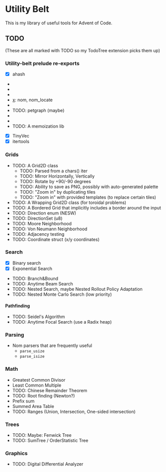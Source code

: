 # Utility Belt

This is my library of useful tools for Advent of Code.

## TODO

(These are all marked with TODO so my TodoTree extension picks them up)

### Utility-belt prelude re-exports

- [x] ahash
- [x]: glam
- [x]: pathfinding
- [x]: ndarray
- [x]: nom, nom_locate
- [x]: itertools
- TODO: petgraph (maybe)
- [x]: rayon
- [x]: rstest (probably)
- TODO: A memoization lib
- [x] TinyVec
- [x] itertools

### Grids

- TODO: A Grid2D class
  - TODO: Parsed from a chars() iter
  - TODO: Mirror Horizontally, Vertically
  - TODO: Rotate by +90/-90 degrees
  - TODO: Ability to save as PNG, possibly with auto-generated palette
  - TODO: "Zoom in" by duplicating tiles
  - TODO: "Zoom in" with provided templates (to replace certain tiles)
- TODO: A Wrapping Grid2D class (for toroidal problems)
- TODO: A Bordered Grid that implicitly includes a border around the input
- TODO: Direction enum (NESW)
- TODO: DirectionSet (u8)
- TODO: Moore Neighborhood
- TODO: Von Neumann Neighborhood
- TODO: Adjacency testing
- TODO: Coordinate struct (x/y coordinates)

### Search

- [x] Binary search
- [x] Exponential Search
- TODO: Branch&Bound
- TODO: Anytime Beam Search
- TODO: Nested Search, maybe Nested Rollout Policy Adaptation
- TODO: Nested Monte Carlo Search (low priority)

#### Pathfinding

- TODO: Seidel's Algorithm
- TODO: Anytime Focal Search (use a Radix heap)

### Parsing

- Nom parsers that are frequently useful
  - `parse_usize`
  - `parse_isize`

### Math

- Greatest Common Divisor
- Least Common Multiple
- TODO: Chinese Remainder Theorem
- TODO: Root finding (Newton?)
- Prefix sum
- Summed Area Table
- TODO: Ranges (Union, Intersection, One-sided intersection)

### Trees

- TODO: Maybe: Fenwick Tree
- TODO: SumTree / OrderStatistic Tree

### Graphics

- TODO: Digital Differential Analyzer
